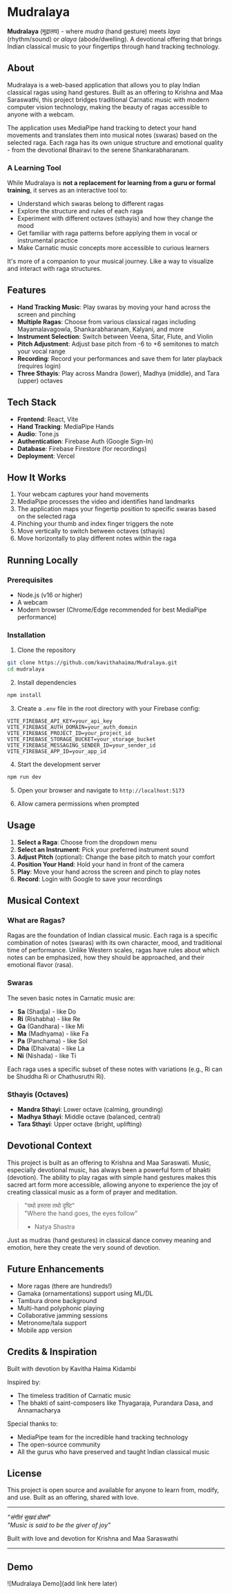 # Mudralaya 

**Mudralaya** (मुद्रालय) - where *mudra* (hand gesture) meets *laya* (rhythm/sound) or *alaya* (abode/dwelling). A devotional offering that brings Indian classical music to your fingertips through hand tracking technology.

## About

Mudralaya is a web-based application that allows you to play Indian classical ragas using hand gestures. Built as an offering to Krishna and Maa Saraswathi, this project bridges traditional Carnatic music with modern computer vision technology, making the beauty of ragas accessible to anyone with a webcam.

The application uses MediaPipe hand tracking to detect your hand movements and translates them into musical notes (swaras) based on the selected raga. Each raga has its own unique structure and emotional quality - from the devotional Bhairavi to the serene Shankarabharanam.

### A Learning Tool

While Mudralaya is **not a replacement for learning from a guru or formal training**, it serves as an interactive tool to:
- Understand which swaras belong to different ragas
- Explore the structure and rules of each raga
- Experiment with different octaves (sthayis) and how they change the mood
- Get familiar with raga patterns before applying them in vocal or instrumental practice
- Make Carnatic music concepts more accessible to curious learners

It's more of a companion to your musical journey. Like a way to visualize and interact with raga structures.

## Features

- **Hand Tracking Music**: Play swaras by moving your hand across the screen and pinching
- **Multiple Ragas**: Choose from various classical ragas including Mayamalavagowla, Shankarabharanam, Kalyani, and more
- **Instrument Selection**: Switch between Veena, Sitar, Flute, and Violin
- **Pitch Adjustment**: Adjust base pitch from -6 to +6 semitones to match your vocal range
- **Recording**: Record your performances and save them for later playback (requires login)
- **Three Sthayis**: Play across Mandra (lower), Madhya (middle), and Tara (upper) octaves

## Tech Stack

- **Frontend**: React, Vite
- **Hand Tracking**: MediaPipe Hands
- **Audio**: Tone.js
- **Authentication**: Firebase Auth (Google Sign-In)
- **Database**: Firebase Firestore (for recordings)
- **Deployment**: Vercel

## How It Works

1. Your webcam captures your hand movements
2. MediaPipe processes the video and identifies hand landmarks
3. The application maps your fingertip position to specific swaras based on the selected raga
4. Pinching your thumb and index finger triggers the note
5. Move vertically to switch between octaves (sthayis)
6. Move horizontally to play different notes within the raga

## Running Locally

### Prerequisites
- Node.js (v16 or higher)
- A webcam
- Modern browser (Chrome/Edge recommended for best MediaPipe performance)

### Installation

1. Clone the repository
```bash
git clone https://github.com/kavithahaima/Mudralaya.git
cd mudralaya
```

2. Install dependencies
```bash
npm install
```

3. Create a `.env` file in the root directory with your Firebase config:
```env
VITE_FIREBASE_API_KEY=your_api_key
VITE_FIREBASE_AUTH_DOMAIN=your_auth_domain
VITE_FIREBASE_PROJECT_ID=your_project_id
VITE_FIREBASE_STORAGE_BUCKET=your_storage_bucket
VITE_FIREBASE_MESSAGING_SENDER_ID=your_sender_id
VITE_FIREBASE_APP_ID=your_app_id
```

4. Start the development server
```bash
npm run dev
```

5. Open your browser and navigate to `http://localhost:5173`

6. Allow camera permissions when prompted

## Usage

1. **Select a Raga**: Choose from the dropdown menu
2. **Select an Instrument**: Pick your preferred instrument sound
3. **Adjust Pitch** (optional): Change the base pitch to match your comfort
4. **Position Your Hand**: Hold your hand in front of the camera
5. **Play**: Move your hand across the screen and pinch to play notes
6. **Record**: Login with Google to save your recordings

## Musical Context

### What are Ragas?
Ragas are the foundation of Indian classical music. Each raga is a specific combination of notes (swaras) with its own character, mood, and traditional time of performance. Unlike Western scales, ragas have rules about which notes can be emphasized, how they should be approached, and their emotional flavor (rasa).

### Swaras
The seven basic notes in Carnatic music are:
- **Sa** (Shadja) - like Do
- **Ri** (Rishabha) - like Re
- **Ga** (Gandhara) - like Mi
- **Ma** (Madhyama) - like Fa
- **Pa** (Panchama) - like Sol
- **Dha** (Dhaivata) - like La
- **Ni** (Nishada) - like Ti

Each raga uses a specific subset of these notes with variations (e.g., Ri can be Shuddha Ri or Chathusruthi Ri).

### Sthayis (Octaves)
- **Mandra Sthayi**: Lower octave (calming, grounding)
- **Madhya Sthayi**: Middle octave (balanced, central)
- **Tara Sthayi**: Upper octave (bright, uplifting)

## Devotional Context

This project is built as an offering to Krishna and Maa Saraswati. Music, especially devotional music, has always been a powerful form of bhakti (devotion). The ability to play ragas with simple hand gestures makes this sacred art form more accessible, allowing anyone to experience the joy of creating classical music as a form of prayer and meditation.

> "यथो हस्तस तथो दृष्टि"  
> "Where the hand goes, the eyes follow"  
> - Natya Shastra

Just as mudras (hand gestures) in classical dance convey meaning and emotion, here they create the very sound of devotion.

## Future Enhancements

- More ragas (there are hundreds!)
- Gamaka (ornamentations) support using ML/DL
- Tambura drone background
- Multi-hand polyphonic playing
- Collaborative jamming sessions
- Metronome/tala support
- Mobile app version

## Credits & Inspiration

Built with devotion by Kavitha Haima Kidambi

Inspired by:
- The timeless tradition of Carnatic music
- The bhakti of saint-composers like Thyagaraja, Purandara Dasa, and Annamacharya

Special thanks to:
- MediaPipe team for the incredible hand tracking technology
- The open-source community
- All the gurus who have preserved and taught Indian classical music

## License

This project is open source and available for anyone to learn from, modify, and use. Built as an offering, shared with love.

---

*"संगीतं सुखदं प्रोक्तं"*  
*"Music is said to be the giver of joy"*

Built with love and devotion for Krishna and Maa Saraswathi

---

## Demo
![Mudralaya Demo](add link here later)

